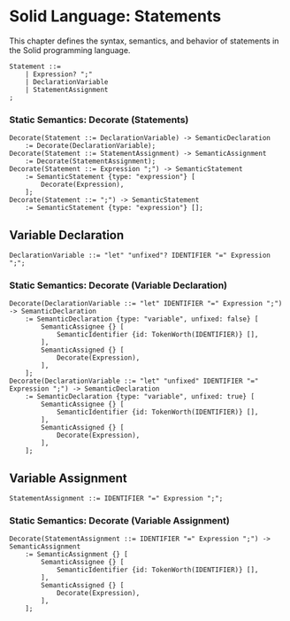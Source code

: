 # Solid Language: Statements
This chapter defines the syntax, semantics, and behavior of statements in the Solid programming language.

```w3c
Statement ::=
	| Expression? ";"
	| DeclarationVariable
	| StatementAssignment
;
```


### Static Semantics: Decorate (Statements)
```w3c
Decorate(Statement ::= DeclarationVariable) -> SemanticDeclaration
	:= Decorate(DeclarationVariable);
Decorate(Statement ::= StatementAssignment) -> SemanticAssignment
	:= Decorate(StatementAssignment);
Decorate(Statement ::= Expression ";") -> SemanticStatement
	:= SemanticStatement {type: "expression"} [
		Decorate(Expression),
	];
Decorate(Statement ::= ";") -> SemanticStatement
	:= SemanticStatement {type: "expression"} [];
```



## Variable Declaration
```w3c
DeclarationVariable ::= "let" "unfixed"? IDENTIFIER "=" Expression ";";
```


### Static Semantics: Decorate (Variable Declaration)
```w3c
Decorate(DeclarationVariable ::= "let" IDENTIFIER "=" Expression ";") -> SemanticDeclaration
	:= SemanticDeclaration {type: "variable", unfixed: false} [
		SemanticAssignee {} [
			SemanticIdentifier {id: TokenWorth(IDENTIFIER)} [],
		],
		SemanticAssigned {} [
			Decorate(Expression),
		],
	];
Decorate(DeclarationVariable ::= "let" "unfixed" IDENTIFIER "=" Expression ";") -> SemanticDeclaration
	:= SemanticDeclaration {type: "variable", unfixed: true} [
		SemanticAssignee {} [
			SemanticIdentifier {id: TokenWorth(IDENTIFIER)} [],
		],
		SemanticAssigned {} [
			Decorate(Expression),
		],
	];
```



## Variable Assignment
```w3c
StatementAssignment ::= IDENTIFIER "=" Expression ";";
```


### Static Semantics: Decorate (Variable Assignment)
```w3c
Decorate(StatementAssignment ::= IDENTIFIER "=" Expression ";") -> SemanticAssignment
	:= SemanticAssignment {} [
		SemanticAssignee {} [
			SemanticIdentifier {id: TokenWorth(IDENTIFIER)} [],
		],
		SemanticAssigned {} [
			Decorate(Expression),
		],
	];
```
